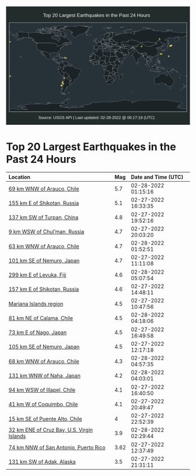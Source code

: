 ![Map](./map.png)

# Top 20 Largest Earthquakes in the Past 24 Hours

| Location | Mag | Date and Time (UTC) |
|:---|:---|:---|
| [69 km WNW of Arauco, Chile](https://earthquake.usgs.gov/earthquakes/eventpage/us6000h0lw) | 5.7 | 02-28-2022 01:15:16 |
| [155 km E of Shikotan, Russia](https://earthquake.usgs.gov/earthquakes/eventpage/us6000h0jb) | 5.1 | 02-27-2022 16:33:35 |
| [137 km SW of Turpan, China](https://earthquake.usgs.gov/earthquakes/eventpage/us6000h0k8) | 4.8 | 02-27-2022 19:52:16 |
| [9 km WSW of Chul’man, Russia](https://earthquake.usgs.gov/earthquakes/eventpage/us6000h0k9) | 4.7 | 02-27-2022 20:03:20 |
| [63 km WNW of Arauco, Chile](https://earthquake.usgs.gov/earthquakes/eventpage/us6000h0m5) | 4.7 | 02-28-2022 01:52:51 |
| [101 km SE of Nemuro, Japan](https://earthquake.usgs.gov/earthquakes/eventpage/us6000h0i0) | 4.7 | 02-27-2022 11:11:08 |
| [299 km E of Levuka, Fiji](https://earthquake.usgs.gov/earthquakes/eventpage/us6000h0nk) | 4.6 | 02-28-2022 05:07:54 |
| [157 km E of Shikotan, Russia](https://earthquake.usgs.gov/earthquakes/eventpage/us6000h0iu) | 4.6 | 02-27-2022 14:48:11 |
| [Mariana Islands region](https://earthquake.usgs.gov/earthquakes/eventpage/us6000h0i1) | 4.5 | 02-27-2022 10:47:56 |
| [81 km NE of Calama, Chile](https://earthquake.usgs.gov/earthquakes/eventpage/us6000h0n3) | 4.5 | 02-28-2022 04:18:06 |
| [73 km E of Nago, Japan](https://earthquake.usgs.gov/earthquakes/eventpage/us6000h0jg) | 4.5 | 02-27-2022 16:49:58 |
| [105 km SE of Nemuro, Japan](https://earthquake.usgs.gov/earthquakes/eventpage/us6000h0ie) | 4.5 | 02-27-2022 12:17:18 |
| [68 km WNW of Arauco, Chile](https://earthquake.usgs.gov/earthquakes/eventpage/us6000h0ni) | 4.3 | 02-28-2022 04:57:35 |
| [131 km WNW of Naha, Japan](https://earthquake.usgs.gov/earthquakes/eventpage/us6000h0mx) | 4.2 | 02-28-2022 04:03:01 |
| [94 km WSW of Illapel, Chile](https://earthquake.usgs.gov/earthquakes/eventpage/us6000h0jd) | 4.1 | 02-27-2022 16:40:50 |
| [41 km W of Coquimbo, Chile](https://earthquake.usgs.gov/earthquakes/eventpage/us6000h0kg) | 4.1 | 02-27-2022 20:49:47 |
| [15 km SE of Puente Alto, Chile](https://earthquake.usgs.gov/earthquakes/eventpage/us6000h0l9) | 4 | 02-27-2022 22:52:39 |
| [32 km ENE of Cruz Bay, U.S. Virgin Islands](https://earthquake.usgs.gov/earthquakes/eventpage/pr2022059001) | 3.9 | 02-28-2022 02:29:44 |
| [74 km NNW of San Antonio, Puerto Rico](https://earthquake.usgs.gov/earthquakes/eventpage/pr2022058000) | 3.62 | 02-27-2022 12:37:49 |
| [131 km SW of Adak, Alaska](https://earthquake.usgs.gov/earthquakes/eventpage/ak0222o9uwlx) | 3.5 | 02-27-2022 21:31:11 |
